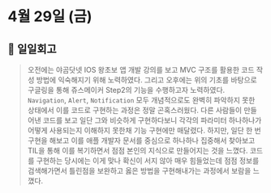 # 4월 29일 (금)

## 🥲 일일회고

> 오전에는 야곰닷넷 IOS 왕초보 앱 개발 강의를 보고 MVC 구조를 활용한 코드 작성 방법에 익숙해지기 위해 노력하였다. 그리고 오후에는 위의 기초를 바탕으로 구글링을 통해 쥬스메이커 Step2의 기능을 수행하고자 노력하였다. `Navigation`, `Alert`, `Notification` 모두 개념적으로도 완벽히 파악하지 못한 상태에서 이를 코드로 구현하는 과정은 정말 곤혹스러웠다. 다른 사람들이 만들어낸 코드를 보고 일단 그와 비슷하게 구현하다보니 각각의 파라미터 하나하나가 어떻게 사용되는지 이해하지 못한채 기능 구현에만 매달렸다. 하지만, 일단 한 번 구현을 해보고 이를 애플 개발자 문서를 중심으로 하나하나 집중해서 찾아보고 TIL을 통해 이를 복기하면서 점점 본인의 지식으로 만들어지는 것을 느꼈다. 코드를 구현하는 당시에는 이게 맞나 확신이 서지 않아 매우 힘들었는데 점점 정보를 검색해가면서 틀린점을 보완하고 옳은 방법을 구현해내가는 과정에서 보람을 느꼈다.
>